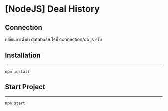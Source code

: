 # [NodeJS] Deal History

## Connection
เปลี่ยนการตั้งค่า database ได้ที่ connection/db.js ครับ


## Installation
***
```console
npm install
```

## Start Project
***
```console
npm start
```
